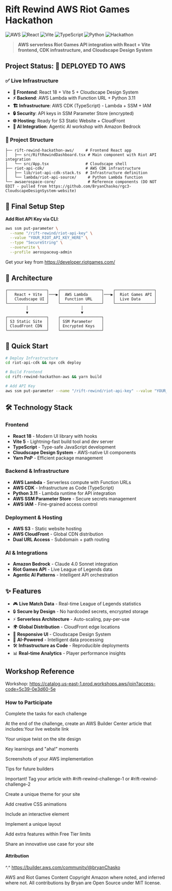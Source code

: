 # Rift Rewind AWS Riot Games Hackathon

![AWS](https://img.shields.io/badge/AWS-Lambda%20%7C%20CDK%20%7C%20S3-orange)
![React](https://img.shields.io/badge/React-18+-blue)
![Vite](https://img.shields.io/badge/Vite-5+-purple)
![TypeScript](https://img.shields.io/badge/TypeScript-5+-blue)
![Python](https://img.shields.io/badge/Python-3.11-green)
![Hackathon](https://img.shields.io/badge/Hackathon-Rift%20Rewind-red)

> **AWS serverless Riot Games API integration with React + Vite frontend, CDK infrastructure, and Cloudscape Design System**

## Project Status: 🚀 DEPLOYED TO AWS

### ✅ Live Infrastructure
- **🚀 Frontend**: React 18 + Vite 5 + Cloudscape Design System
- **⚡ Backend**: AWS Lambda with Function URL + Python 3.11
- **🏗️ Infrastructure**: AWS CDK (TypeScript) - Lambda + SSM + IAM
- **🔒 Security**: API keys in SSM Parameter Store (encrypted)
- **🌐 Hosting**: Ready for S3 Static Website + CloudFront
- **🤖 AI Integration**: Agentic AI workshop with Amazon Bedrock

### 📁 Project Structure
```
├── rift-rewind-hackathon-aws/     # Frontend React app
│   ├── src/RiftRewindDashboard.tsx # Main component with Riot API integration
│   └── src/App.tsx                # Cloudscape shell
├── riot-api-cdk/                  # AWS CDK infrastructure
│   ├── lib/riot-api-cdk-stack.ts  # Infrastructure definition
│   └── lambda/riot-api-source/     # Python Lambda function
└── awsaerospace-core/              # Reference components (DO NOT EDIT - pulled from https://github.com/BryanChasko/rgc3-CloudscapeDesignSystem-website)
```

## 🔑 Final Setup Step
**Add Riot API Key via CLI**:
```bash
aws ssm put-parameter \
  --name "/rift-rewind/riot-api-key" \
  --value "YOUR_RIOT_API_KEY_HERE" \
  --type "SecureString" \
  --overwrite \
  --profile aerospaceug-admin
```
Get your key from https://developer.riotgames.com/

## 🎯 Architecture

```
┌─────────────────┐    ┌──────────────────┐    ┌─────────────────┐
│   React + Vite  │───▶│  AWS Lambda      │───▶│  Riot Games API │
│   Cloudscape UI │    │  Function URL    │    │  Live Data      │
└─────────────────┘    └──────────────────┘    └─────────────────┘
         │                       │
         ▼                       ▼
┌─────────────────┐    ┌──────────────────┐
│ S3 Static Site  │    │ SSM Parameter    │
│ CloudFront CDN  │    │ Encrypted Keys   │
└─────────────────┘    └──────────────────┘
```

## 🚀 Quick Start
```bash
# Deploy Infrastructure
cd riot-api-cdk && npx cdk deploy

# Build Frontend
cd rift-rewind-hackathon-aws && yarn build

# Add API Key
aws ssm put-parameter --name "/rift-rewind/riot-api-key" --value "YOUR_KEY" --type "SecureString"
```

## 🛠️ Technology Stack

### Frontend
- **React 18** - Modern UI library with hooks
- **Vite 5** - Lightning-fast build tool and dev server
- **TypeScript** - Type-safe JavaScript development
- **Cloudscape Design System** - AWS-native UI components
- **Yarn PnP** - Efficient package management

### Backend & Infrastructure
- **AWS Lambda** - Serverless compute with Function URLs
- **AWS CDK** - Infrastructure as Code (TypeScript)
- **Python 3.11** - Lambda runtime for API integration
- **AWS SSM Parameter Store** - Secure secrets management
- **AWS IAM** - Fine-grained access control

### Deployment & Hosting
- **AWS S3** - Static website hosting
- **AWS CloudFront** - Global CDN distribution
- **Dual URL Access** - Subdomain + path routing

### AI & Integrations
- **Amazon Bedrock** - Claude 4.0 Sonnet integration
- **Riot Games API** - Live League of Legends data
- **Agentic AI Patterns** - Intelligent API orchestration

## ✨ Features

- 🎮 **Live Match Data** - Real-time League of Legends statistics
- 🔒 **Secure by Design** - No hardcoded secrets, encrypted storage
- ⚡ **Serverless Architecture** - Auto-scaling, pay-per-use
- 🌍 **Global Distribution** - CloudFront edge locations
- 📱 **Responsive UI** - Cloudscape Design System
- 🤖 **AI-Powered** - Intelligent data processing
- 🛠️ **Infrastructure as Code** - Reproducible deployments
- 📊 **Real-time Analytics** - Player performance insights

## Workshop Reference
Workshop: https://catalog.us-east-1.prod.workshops.aws/join?access-code=5c39-0e3d60-5e

### How to Participate

Complete the tasks for each challenge

At the end of the challenge, create an AWS Builder Center article that includes:Your live website link

Your unique twist on the site design

Key learnings and "aha!" moments

Screenshots of your AWS implementation

Tips for future builders

Important! Tag your article with #rift-rewind-challenge-1 or #rift-rewind-challenge-2

Create a unique theme for your site

Add creative CSS animations

Include an interactive element

Implement a unique layout

Add extra features within Free Tier limits

Share an innovative use case for your site

#### Attribution

^.^
https://builder.aws.com/community/@bryanChasko

AWS and Riot Games Content Copyright Amazon where noted,
 and inferred where not. All contributions by Bryan are
 Open Source under MIT license.
 
